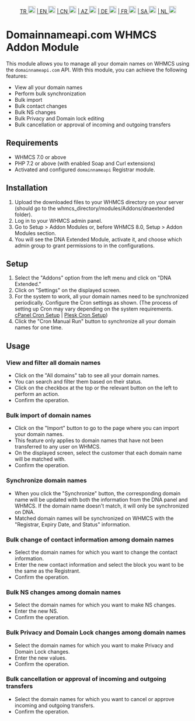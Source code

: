 <div align="center">  
  <a href="README.md"   >   TR <img style="padding-top: 8px" src="https://raw.githubusercontent.com/yammadev/flag-icons/master/png/TR.png" alt="TR" height="20" /></a>  
  <a href="README-EN.md"> | EN <img style="padding-top: 8px" src="https://raw.githubusercontent.com/yammadev/flag-icons/master/png/US.png" alt="EN" height="20" /></a>  
  <a href="README-CN.md"> | CN <img style="padding-top: 8px" src="https://raw.githubusercontent.com/yammadev/flag-icons/master/png/CN.png" alt="CN" height="20" /></a>  
  <a href="README-AZ.md"> | AZ <img style="padding-top: 8px" src="https://raw.githubusercontent.com/yammadev/flag-icons/master/png/AZ.png" alt="AZ" height="20" /></a>  
  <a href="README-DE.md"> | DE <img style="padding-top: 8px" src="https://raw.githubusercontent.com/yammadev/flag-icons/master/png/DE.png" alt="DE" height="20" /></a>  
  <a href="README-FR.md"> | FR <img style="padding-top: 8px" src="https://raw.githubusercontent.com/yammadev/flag-icons/master/png/FR.png" alt="FR" height="20" /></a>  
  <a href="README-AR.md"> | SA <img style="padding-top: 8px" src="https://raw.githubusercontent.com/yammadev/flag-icons/master/png/SA.png" alt="AR" height="20" /></a>  
  <a href="README-NL.md"> | NL <img style="padding-top: 8px" src="https://raw.githubusercontent.com/yammadev/flag-icons/master/png/NL.png" alt="NL" height="20" /></a>  
</div>


# Domainnameapi.com WHMCS Addon Module

This module allows you to manage all your domain names on WHMCS using the `domainnameapi.com` API. With this module, you can achieve the following features:

* View all your domain names
* Perform bulk synchronization
* Bulk import
* Bulk contact changes
* Bulk NS changes
* Bulk Privacy and Domain lock editing
* Bulk cancellation or approval of incoming and outgoing transfers

Requirements
------------

* WHMCS 7.0 or above
* PHP 7.2 or above (with enabled Soap and Curl extensions)
* Activated and configured `domainnameapi` Registrar module.

Installation
------------

1. Upload the downloaded files to your WHMCS directory on your server (should go to the whmcs_directory/modules/Addons/dnaextended folder).
2. Log in to your WHMCS admin panel.
3. Go to Setup > Addon Modules or, before WHMCS 8.0, Setup > Addon Modules section.
4. You will see the DNA Extended Module, activate it, and choose which admin group to grant permissions to in the configurations.

Setup
-----

1. Select the "Addons" option from the left menu and click on "DNA Extended."
2. Click on "Settings" on the displayed screen.
3. For the system to work, all your domain names need to be synchronized periodically. Configure the Cron settings as shown. (The process of setting up Cron may vary depending on the system requirements. [cPanel Cron Setup](https://www.youtube.com/watch?v=t5mjWGegE-g) | [Plesk Cron Setup](https://www.youtube.com/watch?v=ur1_ua9TMXs))
4. Click the "Cron Manual Run" button to synchronize all your domain names for one time.

Usage
-----

### View and filter all domain names

- Click on the "All domains" tab to see all your domain names.
- You can search and filter them based on their status.
- Click on the checkbox at the top or the relevant button on the left to perform an action.
- Confirm the operation.

### Bulk import of domain names

- Click on the "Import" button to go to the page where you can import your domain names.
- This feature only applies to domain names that have not been transferred to any user on WHMCS.
- On the displayed screen, select the customer that each domain name will be matched with.
- Confirm the operation.

### Synchronize domain names

- When you click the "Synchronize" button, the corresponding domain name will be updated with both the information from the DNA panel and WHMCS. If the domain name doesn't match, it will only be synchronized on DNA.
- Matched domain names will be synchronized on WHMCS with the "Registrar, Expiry Date, and Status" information.

### Bulk change of contact information among domain names

- Select the domain names for which you want to change the contact information.
- Enter the new contact information and select the block you want to be the same as the Registrant.
- Confirm the operation.

### Bulk NS changes among domain names

- Select the domain names for which you want to make NS changes.
- Enter the new NS.
- Confirm the operation.

### Bulk Privacy and Domain Lock changes among domain names

- Select the domain names for which you want to make Privacy and Domain Lock changes.
- Enter the new values.
- Confirm the operation.

### Bulk cancellation or approval of incoming and outgoing transfers

- Select the domain names for which you want to cancel or approve incoming and outgoing transfers.
- Confirm the operation.
